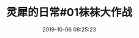 ---
layout:     video
title:      "灵犀的日常#01袜袜大作战"
date:       2019-10-06 08:25:23
video: aid=70260754&cid=121719196&page=1
---